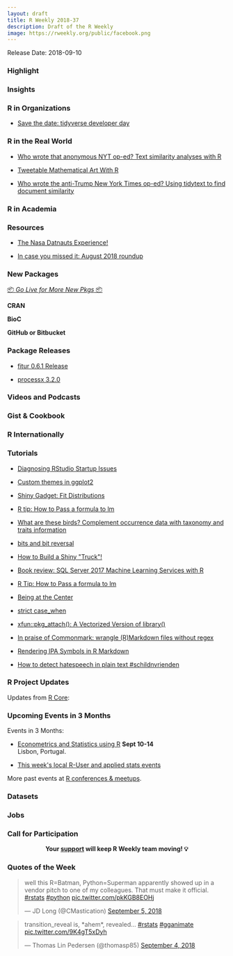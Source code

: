 ```yaml
---
layout: draft
title: R Weekly 2018-37
description: Draft of the R Weekly
image: https://rweekly.org/public/facebook.png
---
```


Release Date: 2018-09-10

###  Highlight



### Insights



###  R in Organizations

+ [Save the date: tidyverse developer day](https://www.tidyverse.org/articles/2018/08/tidyverse-developer-day/)

### R in the Real World


+ [Who wrote that anonymous NYT op-ed? Text similarity analyses with R](http://blog.revolutionanalytics.com/2018/09/anonymous-nyt-op-ed.html)

+ [Tweetable Mathematical Art With R](https://fronkonstin.com/2018/09/06/tweetable-mathematical-art-with-r/)

+ [Who wrote the anti-Trump New York Times op-ed? Using tidytext to find document similarity](http://varianceexplained.org/r/op-ed-text-analysis/)

###  R in Academia



###  Resources

+ [The Nasa Datnauts Experience!](https://www.littlemissdata.com/blog/nasadatanauts)


+ [In case you missed it: August 2018 roundup](http://blog.revolutionanalytics.com/2018/09/in-case-you-missed-it-august-2018-roundup.html)

###  New Packages

<p class="added-hostname"><a href="https://rweekly.org/live" target="_blank" class="externalLink">📦 <i>Go Live for More New Pkgs</i> 📦</a></p>

**CRAN**


**BioC**


**GitHub or Bitbucket**


### Package Releases

+ [fitur 0.6.1 Release](https://roh.engineering/post/fitur-0-6-1-release/)

+ [processx 3.2.0](https://www.tidyverse.org/articles/2018/09/processx-3.2.0/)

###  Videos and Podcasts



### Gist & Cookbook




### R Internationally



###  Tutorials

+ [Diagnosing RStudio Startup Issues](https://datawookie.netlify.com/blog/2018/09/diagnosing-rstudio-startup-issues/)

+ [Custom themes in ggplot2](https://www.statworx.com/de/blog/custom-themes-in-ggplot2/)

+ [Shiny Gadget: Fit Distributions](https://roh.engineering/post/shiny-gadget-fit-distributions/)


+ [R tip: How to Pass a formula to lm](http://www.win-vector.com/blog/2018/09/r-tip-how-to-pass-a-formula-to-lm/)

+ [What are these birds? Complement occurrence data with taxonomy and traits information](https://ropensci.org/blog/2018/09/04/birds-taxo-traits/)

+ [bits and bit reversal](https://coolbutuseless.github.io/2018/09/04/bits-and-bit-reversal/)

+ [How to Build a Shiny "Truck"!](https://rviews.rstudio.com/2018/09/04/how-to-build-shiny-trucks-not-shiny-cars/)

+ [Book review: SQL Server 2017 Machine Learning Services with R](http://blog.revolutionanalytics.com/2018/09/sql-server-2017-book-review.html)


+ [R Tip: How to Pass a formula to lm](http://www.win-vector.com/blog/2018/09/r-tip-how-to-pass-a-formula-to-lm/)


+ [Being at the Center](https://simplystatistics.org/2018/09/07/being-at-the-center/)

+ [strict case_when](https://coolbutuseless.github.io/2018/09/06/strict-case_when/)

+ [xfun::pkg_attach(): A Vectorized Version of library()](https://yihui.name/en/2018/09/xfun-pkg-attach/)

+ [In praise of Commonmark: wrangle (R)Markdown files without regex](https://ropensci.org/technotes/2018/09/05/commonmark/)

+ [Rendering IPA Symbols in R Markdown](https://liao961120.github.io/2018/09/06/ipa-symbols.html)

+ [How to detect hatespeech in plain text #schildnvrienden](http://www.bnosac.be/index.php/blog/80-how-to-detect-hatespeech-in-plain-text-schildnvrienden)

<!--<div class="post-more-begi
n"></div><div class="post-more-end"></div>-->

###  R Project Updates

Updates from [R Core](http://developer.r-project.org/blosxom.cgi/R-devel/NEWS):




###  Upcoming Events in 3 Months

Events in 3 Months:



+ [Econometrics and Statistics using R](http://gades-training.com/en/cursos/Econometrics-and-Statistics-Using-R) **Sept 10-14** <br />
Lisbon, Portugal.

+ [This week's local R-User and applied stats events](https://community.rstudio.com/c/irl)

More past events at [R conferences & meetups](https://conf.rweekly.org).

### Datasets




### Jobs




###  Call for Participation



<p class="hide-support added-hostname support-rweekly" style="text-align: center;font-weight: bold;">Your <a class="non-visited externalLink" href="https://www.patreon.com/rweekly" onclick="pas(this)">support</a> will keep R Weekly team moving! 💡</p>

###  Quotes of the Week

<blockquote class="twitter-tweet" data-lang="en"><p lang="en" dir="ltr">well this R=Batman, Python=Superman apparently showed up in a vendor pitch to one of my colleagues. That must make it official. <a href="https://twitter.com/hashtag/rstats?src=hash&amp;ref_src=twsrc%5Etfw">#rstats</a> <a href="https://twitter.com/hashtag/python?src=hash&amp;ref_src=twsrc%5Etfw">#python</a> <a href="https://t.co/pkKGB8EOHj">pic.twitter.com/pkKGB8EOHj</a></p>&mdash; JD Long (@CMastication) <a href="https://twitter.com/CMastication/status/1037486624500854784?ref_src=twsrc%5Etfw">September 5, 2018</a></blockquote>

<blockquote class="twitter-tweet" data-lang="en"><p lang="en" dir="ltr">transition_reveal is, *ahem*, revealed... <a href="https://twitter.com/hashtag/rstats?src=hash&amp;ref_src=twsrc%5Etfw">#rstats</a> <a href="https://twitter.com/hashtag/gganimate?src=hash&amp;ref_src=twsrc%5Etfw">#gganimate</a> <a href="https://t.co/9K4gT5xDyh">pic.twitter.com/9K4gT5xDyh</a></p>&mdash; Thomas Lin Pedersen (@thomasp85) <a href="https://twitter.com/thomasp85/status/1036915662025895936?ref_src=twsrc%5Etfw">September 4, 2018</a></blockquote>

